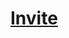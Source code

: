 
# [Invite](https://discordapp.com/oauth2/authorize?client_id=505040895200985089&scope=bot&permissions=37088334)
